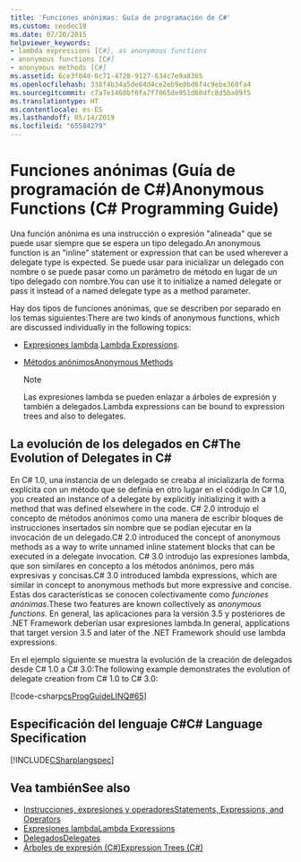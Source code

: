 ```yaml
---
title: 'Funciones anónimas: Guía de programación de C#'
ms.custom: seodec18
ms.date: 07/20/2015
helpviewer_keywords:
- lambda expressions [C#], as anonymous functions
- anonymous functions [C#]
- anonymous methods [C#]
ms.assetid: 6ce3f04d-0c71-4728-9127-634c7e9a8365
ms.openlocfilehash: 338f4b34a5de84d4ce2eb9e0bd6f4c9ebe360fa4
ms.sourcegitcommit: c7a7e1468bf0fa7f7065de951d60dfc8d5ba89f5
ms.translationtype: HT
ms.contentlocale: es-ES
ms.lasthandoff: 05/14/2019
ms.locfileid: "65584279"
---
```

# <a name="anonymous-functions-c-programming-guide"></a><span data-ttu-id="d24d9-102">Funciones anónimas (Guía de programación de C#)</span><span class="sxs-lookup"><span data-stu-id="d24d9-102">Anonymous Functions (C# Programming Guide)</span></span>
<span data-ttu-id="d24d9-103">Una función anónima es una instrucción o expresión "alineada" que se puede usar siempre que se espera un tipo delegado.</span><span class="sxs-lookup"><span data-stu-id="d24d9-103">An anonymous function is an "inline" statement or expression that can be used wherever a delegate type is expected.</span></span> <span data-ttu-id="d24d9-104">Se puede usar para inicializar un delegado con nombre o se puede pasar como un parámetro de método en lugar de un tipo delegado con nombre.</span><span class="sxs-lookup"><span data-stu-id="d24d9-104">You can use it to initialize a named delegate or pass it instead of a named delegate type as a method parameter.</span></span>  
  
 <span data-ttu-id="d24d9-105">Hay dos tipos de funciones anónimas, que se describen por separado en los temas siguientes:</span><span class="sxs-lookup"><span data-stu-id="d24d9-105">There are two kinds of anonymous functions, which are discussed individually in the following topics:</span></span>  
  
- <span data-ttu-id="d24d9-106">[Expresiones lambda](../../../csharp/programming-guide/statements-expressions-operators/lambda-expressions.md).</span><span class="sxs-lookup"><span data-stu-id="d24d9-106">[Lambda Expressions](../../../csharp/programming-guide/statements-expressions-operators/lambda-expressions.md).</span></span>  
  
- [<span data-ttu-id="d24d9-107">Métodos anónimos</span><span class="sxs-lookup"><span data-stu-id="d24d9-107">Anonymous Methods</span></span>](../../../csharp/programming-guide/statements-expressions-operators/anonymous-methods.md)  
  
    > [!NOTE]
    >  <span data-ttu-id="d24d9-108">Las expresiones lambda se pueden enlazar a árboles de expresión y también a delegados.</span><span class="sxs-lookup"><span data-stu-id="d24d9-108">Lambda expressions can be bound to expression trees and also to delegates.</span></span>  
  
## <a name="the-evolution-of-delegates-in-c"></a><span data-ttu-id="d24d9-109">La evolución de los delegados en C\#</span><span class="sxs-lookup"><span data-stu-id="d24d9-109">The Evolution of Delegates in C\#</span></span>
 <span data-ttu-id="d24d9-110">En C# 1.0, una instancia de un delegado se creaba al inicializarla de forma explícita con un método que se definía en otro lugar en el código.</span><span class="sxs-lookup"><span data-stu-id="d24d9-110">In C# 1.0, you created an instance of a delegate by explicitly initializing it with a method that was defined elsewhere in the code.</span></span> <span data-ttu-id="d24d9-111">C# 2.0 introdujo el concepto de métodos anónimos como una manera de escribir bloques de instrucciones insertados sin nombre que se podían ejecutar en la invocación de un delegado.</span><span class="sxs-lookup"><span data-stu-id="d24d9-111">C# 2.0 introduced the concept of anonymous methods as a way to write unnamed inline statement blocks that can be executed in a delegate invocation.</span></span> <span data-ttu-id="d24d9-112">C# 3.0 introdujo las expresiones lambda, que son similares en concepto a los métodos anónimos, pero más expresivas y concisas.</span><span class="sxs-lookup"><span data-stu-id="d24d9-112">C# 3.0 introduced lambda expressions, which are similar in concept to anonymous methods but more expressive and concise.</span></span> <span data-ttu-id="d24d9-113">Estas dos características se conocen colectivamente como *funciones anónimas*.</span><span class="sxs-lookup"><span data-stu-id="d24d9-113">These two features are known collectively as *anonymous functions*.</span></span> <span data-ttu-id="d24d9-114">En general, las aplicaciones para la versión 3.5 y posteriores de .NET Framework deberían usar expresiones lambda.</span><span class="sxs-lookup"><span data-stu-id="d24d9-114">In general, applications that target version 3.5 and later of the .NET Framework should use lambda expressions.</span></span>  
  
 <span data-ttu-id="d24d9-115">En el ejemplo siguiente se muestra la evolución de la creación de delegados desde C# 1.0 a C# 3.0:</span><span class="sxs-lookup"><span data-stu-id="d24d9-115">The following example demonstrates the evolution of delegate creation from C# 1.0 to C# 3.0:</span></span>  
  
 [!code-csharp[csProgGuideLINQ#65](~/samples/snippets/csharp/VS_Snippets_VBCSharp/csProgGuideLINQ/CS/csRef30LangFeatures_2.cs#65)]  
  
## <a name="c-language-specification"></a><span data-ttu-id="d24d9-116">Especificación del lenguaje C#</span><span class="sxs-lookup"><span data-stu-id="d24d9-116">C# Language Specification</span></span>  
 [!INCLUDE[CSharplangspec](~/includes/csharplangspec-md.md)]  
  
## <a name="see-also"></a><span data-ttu-id="d24d9-117">Vea también</span><span class="sxs-lookup"><span data-stu-id="d24d9-117">See also</span></span>

- [<span data-ttu-id="d24d9-118">Instrucciones, expresiones y operadores</span><span class="sxs-lookup"><span data-stu-id="d24d9-118">Statements, Expressions, and Operators</span></span>](../../../csharp/programming-guide/statements-expressions-operators/index.md)
- [<span data-ttu-id="d24d9-119">Expresiones lambda</span><span class="sxs-lookup"><span data-stu-id="d24d9-119">Lambda Expressions</span></span>](../../../csharp/programming-guide/statements-expressions-operators/lambda-expressions.md)
- [<span data-ttu-id="d24d9-120">Delegados</span><span class="sxs-lookup"><span data-stu-id="d24d9-120">Delegates</span></span>](../../../csharp/programming-guide/delegates/index.md)
- [<span data-ttu-id="d24d9-121">Árboles de expresión (C#)</span><span class="sxs-lookup"><span data-stu-id="d24d9-121">Expression Trees (C#)</span></span>](../concepts/expression-trees/index.md)
